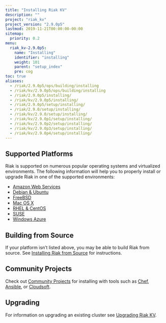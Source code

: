 ```yaml
---
title: "Installing Riak KV"
description: ""
project: "riak_kv"
project_version: "2.9.0p5"
lastmod: 2019-11-21T00:00:00-00:00
sitemap:
  priority: 0.2
menu:
  riak_kv-2.9.0p5:
    name: "Installing"
    identifier: "installing"
    weight: 101
    parent: "setup_index"
    pre: cog
toc: true
aliases:
  - /riak/2.9.0p5/ops/building/installing
  - /riak/kv/2.9.0p5/ops/building/installing
  - /riak/2.9.0p5/installing/
  - /riak/kv/2.9.0p5/installing/
  - /riak/2.9.0p5/setup/installing/
  - /riak/2.9.0/setup/installing/
  - /riak/kv/2.9.0/setup/installing/
  - /riak/kv/2.9.0p1/setup/installing/
  - /riak/kv/2.9.0p2/setup/installing/
  - /riak/kv/2.9.0p3/setup/installing/
  - /riak/kv/2.9.0p4/setup/installing/
---
```


[install aws]: {{<baseurl>}}riak/kv/2.9.0p5/setup/installing/amazon-web-services
[install debian & ubuntu]: {{<baseurl>}}riak/kv/2.9.0p5/setup/installing/debian-ubuntu
[install freebsd]: {{<baseurl>}}riak/kv/2.9.0p5/setup/installing/freebsd
[install mac osx]: {{<baseurl>}}riak/kv/2.9.0p5/setup/installing/mac-osx
[install rhel & centos]: {{<baseurl>}}riak/kv/2.9.0p5/setup/installing/rhel-centos
[install suse]: {{<baseurl>}}riak/kv/2.9.0p5/setup/installing/suse
[install windows azure]: {{<baseurl>}}riak/kv/2.9.0p5/setup/installing/windows-azure
[install source index]: {{<baseurl>}}riak/kv/2.9.0p5/setup/installing/source
[community projects]: {{<baseurl>}}community/projects
[upgrade index]: {{<baseurl>}}riak/kv/2.9.0p5/setup/upgrading

## Supported Platforms

Riak is supported on numerous popular operating systems and virtualized
environments. The following information will help you to
properly install or upgrade Riak in one of the supported environments:

  * [Amazon Web Services][install aws]
  * [Debian & Ubuntu][install debian & ubuntu]
  * [FreeBSD][install freebsd]
  * [Mac OS X][install mac osx]
  * [RHEL & CentOS][install rhel & centos]
  * [SUSE][install suse]
  * [Windows Azure][install windows azure]

## Building from Source

If your platform isn’t listed above, you may be able to build Riak from source. See [Installing Riak from Source][install source index] for instructions.

## Community Projects

Check out [Community Projects][community projects] for installing with tools such as [Chef](https://www.chef.io/chef/), [Ansible](http://www.ansible.com/), or [Cloudsoft](http://www.cloudsoftcorp.com/).

## Upgrading

For information on upgrading an existing cluster see [Upgrading Riak KV][upgrade index].
